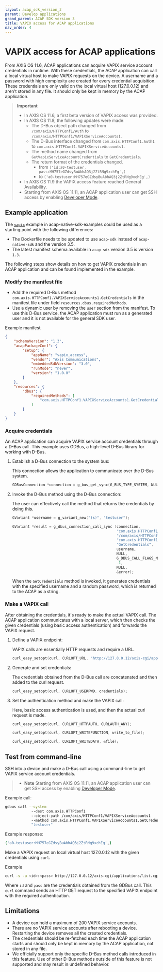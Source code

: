 ```yaml
---
layout: acap_sdk_version_3
parent: Develop applications
grand_parent: ACAP SDK version 3
title: VAPIX access for ACAP applications
nav_order: 4
---
```


# VAPIX access for ACAP applications

From AXIS OS 11.6, ACAP applications can acquire VAPIX service account credentials in runtime. With these credentials, the ACAP application can call a local virtual host to make VAPIX requests on the device. A username and a password with high complexity are created for every credential acquisition. These credentials are only valid on the local virtual host (127.0.0.12) and aren't stored in any file. It should only be kept in memory by the ACAP application.

> **Important**
>
> - In AXIS OS 11.6, a first beta version of VAPIX access was provided.
> - In AXIS OS 11.8, the following updates were made:
>   - The D-Bus object path changed from `/com/axis/HTTPConf1/Auth` to `/com/axis/HTTPConf1/VAPIXServiceAccounts1`.
>   - The D-Bus interface changed from `com.axis.HTTPConf1.Auth1` to `com.axis.HTTPConf1.VAPIXServiceAccounts1`.
>   - The method name changed from `GetVapixServiceAccountCredentials` to `GetCredentials`.
>   - The return format of the credentials changed.
>     - from `('id:a0-testuser, pass:MH757eGZdsyBuAbhAQ3j2ZtRNg9xchEg',)`
>     - to   `('a0-testuser:MH757eGZdsyBuAbhAQ3j2ZtRNg9xchEg',)`
> - In AXIS OS 11.9 the VAPIX access feature reached General Availability.
> - Starting from AXIS OS 11.11, an ACAP application user can get SSH access by
>   enabling [Developer Mode](../../get-started/set-up-developer-environment/set-up-device-advanced#developer-mode).

## Example application

The
[`vapix`](https://github.com/AxisCommunications/acap-native-sdk-examples/tree/main/vapix)
example in acap-native-sdk-examples could be used as a starting point with the
following differences:

- The Dockerfile needs to be updated to use `acap-sdk` instead of
  `acap-native-sdk` and the version 3.5.
- The latest manifest schema available in `acap-sdk` version 3.5 is version
  `1.3`.

The following steps show details on how to get VAPIX credentials in an ACAP
application and can be found implemented in the example.

### Modify the manifest file

- Add the required D-Bus method `com.axis.HTTPConf1.VAPIXServiceAccounts1.GetCredentials` in the manifest file under field `resources.dbus.requiredMethods`.
- Use a dynamic user by removing the `user` section from the manifest. To use this D-Bus service, the ACAP application must run as a generated user and it is not available for the general SDK user.

Example manifest

```json
{
    "schemaVersion": "1.3",
    "acapPackageConf": {
        "setup": {
            "appName": "vapix_access",
            "vendor": "Axis Communications",
            "embeddedSdkVersion": "3.0",
            "runMode": "never",
            "version": "1.0.0"
        }
    },
    "resources": {
        "dbus": {
            "requiredMethods": [
                "com.axis.HTTPConf1.VAPIXServiceAccounts1.GetCredentials"
            ]
        }
    }
}
```

### Acquire credentials

An ACAP application can acquire VAPIX service account credentials through a D-Bus call. This example uses GDBus, a high-level D-Bus library for working with D-Bus.

1. Establish a D-Bus connection to the system bus:

    This connection allows the application to communicate over the D-Bus system.

    ```c
    GDBusConnection *connection = g_bus_get_sync(G_BUS_TYPE_SYSTEM, NULL, &error);
    ```

2. Invoke the D-Bus method using the D-Bus connection:

    The user can effectively call the method that returns the credentials by doing this.

    ```c
    GVariant *username = g_variant_new("(s)", "testuser");

    GVariant *result = g_dbus_connection_call_sync (connection,
                                                    "com.axis.HTTPConf1",
                                                    "/com/axis/HTTPConf1/VAPIXServiceAccounts1",
                                                    "com.axis.HTTPConf1.VAPIXServiceAccounts1",
                                                    "GetCredentials",
                                                    username,
                                                    NULL,
                                                    G_DBUS_CALL_FLAGS_NONE,
                                                    -1,
                                                    NULL,
                                                    &error);
    ```

    When the `GetCredentials` method is invoked, it generates credentials with the specified username and a random password, which is returned to the ACAP as a string.

### Make a VAPIX call

After obtaining the credentials, it's ready to make the actual VAPIX call. The ACAP application communicates with a local server, which then checks the given credentials (using basic access authentication) and forwards the VAPIX request.

1. Define a VAPIX endpoint:

    VAPIX calls are essentially HTTP requests and require a URL.

    ```c
    curl_easy_setopt(curl, CURLOPT_URL, "http://127.0.0.12/axis-cgi/applications/list.cgi");
    ```

2. Generate and set credentials:

    The credentials obtained from the D-Bus call are concatenated and then added to the curl request.

    ```c
    curl_easy_setopt(curl, CURLOPT_USERPWD, credentials);
    ```

3. Set the authentication method and make the VAPIX call:

    Here, basic access authentication is used, and then the actual curl request is made.

    ```c
    curl_easy_setopt(curl, CURLOPT_HTTPAUTH, CURLAUTH_ANY);

    curl_easy_setopt(curl, CURLOPT_WRITEFUNCTION, write_to_file);

    curl_easy_setopt(curl, CURLOPT_WRITEDATA, &file);
    ```

## Test from command-line

SSH into a device and make a D-Bus call using a command-line to get VAPIX service account credentials.

> - **Note** Starting from AXIS OS 11.11, an ACAP application user can get SSH access by enabling [Developer Mode](../../get-started/set-up-developer-environment/set-up-device-advanced#developer-mode).

Example call:

```bash
gdbus call --system
            --dest com.axis.HTTPConf1
            --object-path /com/axis/HTTPConf1/VAPIXServiceAccounts1
            --method com.axis.HTTPConf1.VAPIXServiceAccounts1.GetCredentials
            "testuser"
```

Example response:

```bash
('a0-testuser:MH757eGZdsyBuAbhAQ3j2ZtRNg9xchEg',)
```

Make a VAPIX request on local virtual host 127.0.0.12 with the given credentials using `curl`.

Example

```bash
curl -s -u <id>:<pass> http://127.0.0.12/axis-cgi/applications/list.cgi
```

Where `id` and `pass` are the credentials obtained from the GDBus call. This `curl` command sends an HTTP GET request to the specified VAPIX endpoint with the required authentication.

## Limitations

- A device can hold a maximum of 200 VAPIX service accounts.
- There are no VAPIX service accounts after rebooting a device. Restarting the device removes all the created credentials.
- The credentials should be re-fetched each time the ACAP application starts and should only be kept in memory by the ACAP application, not stored in any file.
- We officially support only the specific D-Bus method calls introduced in this feature. Use of other D-Bus methods outside of this feature is not supported and may result in undefined behavior.
